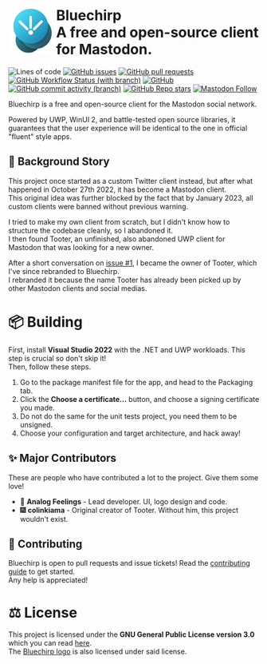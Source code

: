 <div>
  <img align="left" src="/Branding/bluechirp.png" width="96" height="96"/>
  <h1>
    Bluechirp
    <br>
    A free and open-source client for Mastodon.
  </h1>
</div>

![Lines of code](https://img.shields.io/tokei/lines/github/analogfeelings/bluechirp?label=Lines%20Of%20Code&style=flat-square)
[![GitHub issues](https://img.shields.io/github/issues/analogfeelings/bluechirp?label=Issues&style=flat-square)](https://github.com/AnalogFeelings/Bluechirp/issues)
[![GitHub pull requests](https://img.shields.io/github/issues-pr/analogfeelings/bluechirp?label=Pull%20Requests&style=flat-square)](https://github.com/AnalogFeelings/Bluechirp/pulls)
[![GitHub Workflow Status (with branch)](https://img.shields.io/github/actions/workflow/status/analogfeelings/bluechirp/unit-tests.yml?branch=master&label=Build&style=flat-square)](https://github.com/AnalogFeelings/Bluechirp/actions)
[![GitHub](https://img.shields.io/github/license/analogfeelings/bluechirp?label=License&style=flat-square)](https://github.com/AnalogFeelings/Bluechirp/blob/master/LICENSE)
[![GitHub commit activity (branch)](https://img.shields.io/github/commit-activity/m/analogfeelings/bluechirp/master?label=Commit%20Activity&style=flat-square)](https://github.com/AnalogFeelings/Bluechirp/graphs/commit-activity)
[![GitHub Repo stars](https://img.shields.io/github/stars/analogfeelings/bluechirp?label=Stargazers&style=flat-square)](https://github.com/AnalogFeelings/Bluechirp/stargazers)
[![Mastodon Follow](https://img.shields.io/mastodon/follow/109309123442839534?domain=https%3A%2F%2Ftech.lgbt&style=social)](https://tech.lgbt/@analog_feelings)

Bluechirp is a free and open-source client for the Mastodon social network.

Powered by UWP, WinUI 2, and battle-tested open source libraries, it guarantees that the user experience will be identical to the one in official "fluent" style apps.

## :open_book: Background Story
This project once started as a custom Twitter client instead, but after what happened in October 27th 2022, it has become a Mastodon client.  
This original idea was further blocked by the fact that by January 2023, all custom clients were banned without previous warning.

I tried to make my own client from scratch, but I didn't know how to structure the codebase cleanly, so I abandoned it.  
I then found Tooter, an unfinished, also abandoned UWP client for Mastodon that was looking for a new owner.

After a short conversation on [issue #1](https://github.com/AnalogFeelings/Bluechirp/issues/1), I became the owner of Tooter, which I've since rebranded to Bluechirp.  
I rebranded it because the name Tooter has already been picked up by other Mastodon clients and social medias.

# :package: Building
First, install **Visual Studio 2022** with the .NET and UWP workloads. This step is crucial so don't skip it!  
Then, follow these steps.

1. Go to the package manifest file for the app, and head to the Packaging tab.
2. Click the **Choose a certificate...** button, and choose a signing certificate you made.
3. Do not do the same for the unit tests project, you need them to be unsigned.
4. Choose your configuration and target architecture, and hack away!

## :sparkles: Major Contributors
These are people who have contributed a lot to the project. Give them some love!

* :floppy_disk: **Analog Feelings** - Lead developer. UI, logo design and code.  
* :fireworks: **colinkiama** - Original creator of Tooter. Without him, this project wouldn't exist.

## :handshake: Contributing
Bluechirp is open to pull requests and issue tickets! Read the [contributing guide](CONTRIBUTING.md) to get started.  
Any help is appreciated!

# :balance_scale: License
This project is licensed under the **GNU General Public License version 3.0** which you can read [here](LICENSE).  
The [Bluechirp logo](Branding/bluechirp.png) is also licensed under said license.
